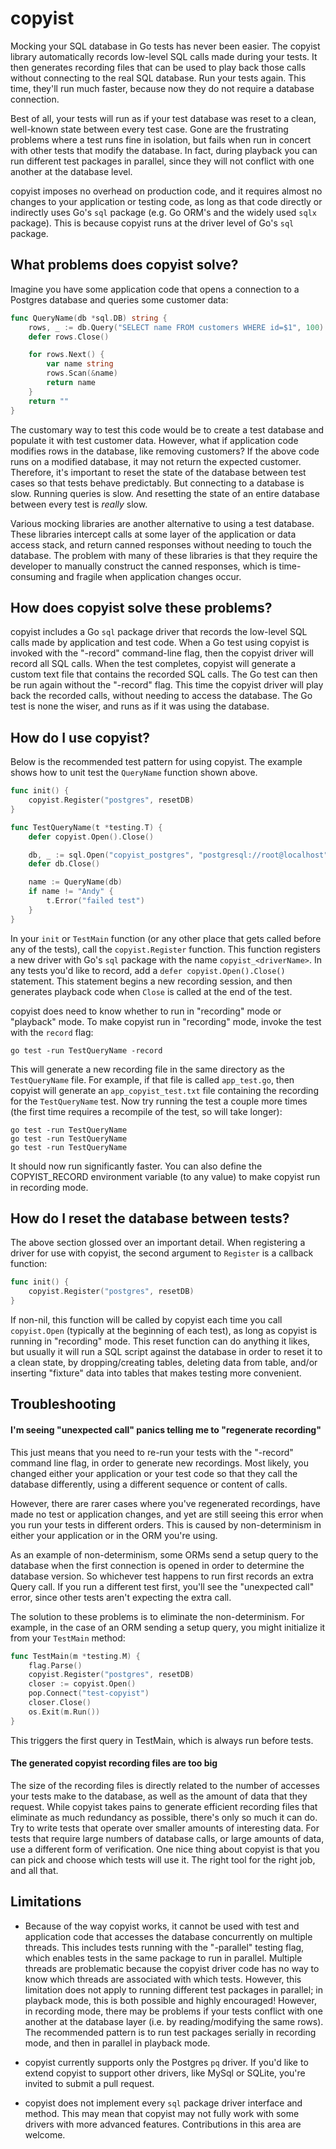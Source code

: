 # copyist
Mocking your SQL database in Go tests has never been easier. The copyist library
automatically records low-level SQL calls made during your tests. It then
generates recording files that can be used to play back those calls without
connecting to the real SQL database. Run your tests again. This time, they'll
run much faster, because now they do not require a database connection.

Best of all, your tests will run as if your test database was reset to a clean,
well-known state between every test case. Gone are the frustrating problems
where a test runs fine in isolation, but fails when run in concert with other
tests that modify the database. In fact, during playback you can run different
test packages in parallel, since they will not conflict with one another at the
database level.

copyist imposes no overhead on production code, and it requires almost no
changes to your application or testing code, as long as that code directly or
indirectly uses Go's `sql` package (e.g. Go ORM's and the widely used `sqlx`
package). This is because copyist runs at the driver level of Go's `sql`
package.

## What problems does copyist solve?
Imagine you have some application code that opens a connection to a Postgres
database and queries some customer data:
```go
func QueryName(db *sql.DB) string {
	rows, _ := db.Query("SELECT name FROM customers WHERE id=$1", 100)
	defer rows.Close()

	for rows.Next() {
		var name string
		rows.Scan(&name)
		return name
	}
	return ""
}
```
The customary way to test this code would be to create a test database and
populate it with test customer data. However, what if application code modifies
rows in the database, like removing customers? If the above code runs on a
modified database, it may not return the expected customer. Therefore, it's
important to reset the state of the database between test cases so that tests
behave predictably. But connecting to a database is slow. Running queries is
slow. And resetting the state of an entire database between every test is
*really* slow.

Various mocking libraries are another alternative to using a test database.
These libraries intercept calls at some layer of the application or data access
stack, and return canned responses without needing to touch the database. The
problem with many of these libraries is that they require the developer to
manually construct the canned responses, which is time-consuming and fragile
when application changes occur.

## How does copyist solve these problems?
copyist includes a Go `sql` package driver that records the low-level SQL calls
made by application and test code. When a Go test using copyist is invoked with
the "-record" command-line flag, then the copyist driver will record all SQL
calls. When the test completes, copyist will generate a custom text file that
contains the recorded SQL calls. The Go test can then be run again without the
"-record" flag. This time the copyist driver will play back the recorded calls,
without needing to access the database. The Go test is none the wiser, and runs
as if it was using the database.

## How do I use copyist?
Below is the recommended test pattern for using copyist. The example shows how
to unit test the `QueryName` function shown above. 
```go
func init() {
	copyist.Register("postgres", resetDB)
}

func TestQueryName(t *testing.T) {
	defer copyist.Open().Close()

	db, _ := sql.Open("copyist_postgres", "postgresql://root@localhost")
	defer db.Close()

	name := QueryName(db)
	if name != "Andy" {
		t.Error("failed test")
	}
}
```
In your `init` or `TestMain` function (or any other place that gets called
before any of the tests), call the `copyist.Register` function. This function
registers a new driver with Go's `sql` package with the name
`copyist_<driverName>`. In any tests you'd like to record, add a
`defer copyist.Open().Close()` statement. This statement begins a new recording
session, and then generates playback code when `Close` is called at the end of
the test.

copyist does need to know whether to run in "recording" mode or "playback" mode.
To make copyist run in "recording" mode, invoke the test with the `record` flag:
```
go test -run TestQueryName -record
``` 
This will generate a new recording file in the same directory as the
`TestQueryName` file. For example, if that file is called `app_test.go`, then
copyist will generate an `app_copyist_test.txt` file containing the recording
for the `TestQueryName` test. Now try running the test a couple more times (the
first time requires a recompile of the test, so will take longer):
```
go test -run TestQueryName
go test -run TestQueryName
go test -run TestQueryName
```
It should now run significantly faster. You can also define the COPYIST_RECORD
environment variable (to any value) to make copyist run in recording mode.

## How do I reset the database between tests?
The above section glossed over an important detail. When registering a driver
for use with copyist, the second argument to `Register` is a callback function:
```go
func init() {
    copyist.Register("postgres", resetDB)
}
``` 
If non-nil, this function will be called by copyist each time you call
`copyist.Open` (typically at the beginning of each test), as long as copyist is
running in "recording" mode. This reset function can do anything it likes, but
usually it will run a SQL script against the database in order to reset it to a
clean state, by dropping/creating tables, deleting data from table, and/or
inserting "fixture" data into tables that makes testing more convenient.

## Troubleshooting
#### I'm seeing "unexpected call" panics telling me to "regenerate recording"
This just means that you need to re-run your tests with the "-record" command
line flag, in order to generate new recordings. Most likely, you changed either
your application or your test code so that they call the database differently,
using a different sequence or content of calls.

However, there are rarer cases where you've regenerated recordings, have made no
test or application changes, and yet are still seeing this error when you run
your tests in different orders. This is caused by non-determinism in either your
application or in the ORM you're using.

As an example of non-determinism, some ORMs send a setup query to the database
when the first connection is opened in order to determine the database version.
So whichever test happens to run first records an extra Query call. If you run
a different test first, you'll see the "unexpected call" error, since other
tests aren't expecting the extra call.

The solution to these problems is to eliminate the non-determinism. For example,
in the case of an ORM sending a setup query, you might initialize it from your
`TestMain` method:
```go
func TestMain(m *testing.M) {
	flag.Parse()
	copyist.Register("postgres", resetDB)
	closer := copyist.Open()
	pop.Connect("test-copyist")
	closer.Close()
	os.Exit(m.Run())
}
```
This triggers the first query in TestMain, which is always run before tests.

#### The generated copyist recording files are too big
The size of the recording files is directly related to the number of accesses
your tests make to the database, as well as the amount of data that they
request. While copyist takes pains to generate efficient recording files that
eliminate as much redundancy as possible, there's only so much it can do. Try
to write tests that operate over smaller amounts of interesting data. For tests
that require large numbers of database calls, or large amounts of data, use a
different form of verification. One nice thing about copyist is that you can
pick and choose which tests will use it. The right tool for the right job, and
all that.

## Limitations
* Because of the way copyist works, it cannot be used with test and application
code that accesses the database concurrently on multiple threads. This includes
tests running with the "-parallel" testing flag, which enables tests in the same
package to run in parallel. Multiple threads are problematic because the copyist
driver code has no way to know which threads are associated with which tests.
However, this limitation does not apply to running different test packages in
parallel; in playback mode, this is both possible and highly encouraged!
However, in recording mode, there may be problems if your tests conflict with
one another at the database layer (i.e. by reading/modifying the same rows). The
recommended pattern is to run test packages serially in recording mode, and then
in parallel in playback mode.

* copyist currently supports only the Postgres `pq` driver. If you'd like to
extend copyist to support other drivers, like MySql or SQLite, you're invited to
submit a pull request.

* copyist does not implement every `sql` package driver interface and method. This
may mean that copyist may not fully work with some drivers with more advanced
features. Contributions in this area are welcome.
